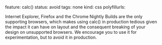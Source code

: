 feature: calc()
status: avoid
tags: none
kind: css
polyfillurls:

Internet Explorer, Firefox and the Chrome Nightly Builds are the only supporting browsers, which makes using calc() in production tedious given the impact it can have on layout and the consequent breaking of your design on unsupported browsers. We encourage you to use it for experimentation, but to avoid it in production.